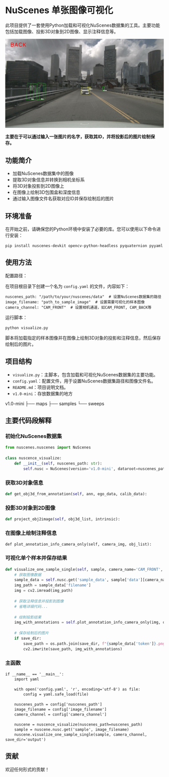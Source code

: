 # NuScenes 单张图像可视化

此项目提供了一套使用Python加载和可视化NuScenes数据集的工具。主要功能包括加载图像、投影3D对象到2D图像、显示注释信息等。

![CAM_BACK](save/CAM_BACK.jpg)

**主要在于可以通过输入一张图片的名字，获取其ID，并将投影后的图片绘制保存。**

## 功能简介

- 加载NuScenes数据集中的图像
- 提取3D对象信息并转换到相机坐标系
- 将3D对象投影到2D图像上
- 在图像上绘制3D包围盒和深度信息
- 通过输入图像文件名获取对应ID并保存绘制后的图片

## 环境准备

在开始之前，请确保您的Python环境中安装了必要的库。您可以使用以下命令进行安装：

`pip install nuscenes-devkit opencv-python-headless pyquaternion pyyaml`

## 使用方法

配置路径：

在项目根目录下创建一个名为 `config.yaml` 的文件，内容如下：

`nuscenes_path: "/path/to/your/nuscenes/data"  # 设置NuScenes数据集的路径`
`image_filename: "path_to_sample_image"  # 设置需要可视化的样本图像`
`camera_channel: "CAM_FRONT"  # 设置相机通道，如CAM_FRONT, CAM_BACK等`

运行脚本：

`python visualize.py`

脚本将加载指定的样本图像并在图像上绘制3D对象的投影和注释信息，然后保存绘制后的图片。

## 项目结构

- `visualize.py`：主脚本，包含加载和可视化NuScenes数据集的主要功能。
- `config.yaml`：配置文件，用于设置NuScenes数据集路径和图像文件名。
- `README.md`：项目说明文档。
- `v1.0-mini`：存放数据集的地方

v1.0-mini
├── maps
├── samples
└── sweeps

## 主要代码段解释

### 初始化NuScenes数据集

```python
from nuscenes.nuscenes import NuScenes

class nuscence_visualize:
    def __init__(self, nuscenes_path: str):
        self.nusc = NuScenes(version='v1.0-mini', dataroot=nuscenes_path)
```

### 获取3D对象信息

```python
def get_obj3d_from_annotation(self, ann, ego_data, calib_data):
```

### 投影3D对象到2D图像

```python
def project_obj2image(self, obj3d_list, intrinsic):
```

### 在图像上绘制注释信息

```
def plot_annotation_info_camera_only(self, camera_img, obj_list):
```

### 可视化单个样本并保存结果

```python
def visualize_one_sample_single(self, sample, camera_name='CAM_FRONT', results=None, visible_level=1, scale_ratio=1, save_dir=None):
    # 获取图像数据
    sample_data = self.nusc.get('sample_data', sample['data'][camera_name])
    img_path = sample_data['filename']
    img = cv2.imread(img_path)
    
    # 获取注释信息并投影到图像
    # 省略详细代码...
    
    # 绘制投影结果
    img_with_annotations = self.plot_annotation_info_camera_only(img, obj_list)
    
    # 保存绘制后的图片
    if save_dir:
        save_path = os.path.join(save_dir, f"{sample_data['token']}.png")
        cv2.imwrite(save_path, img_with_annotations)
```

### 主函数

```
if __name__ == '__main__':
    import yaml

    with open('config.yaml', 'r', encoding='utf-8') as file:
        config = yaml.safe_load(file)

    nuscenes_path = config['nuscenes_path']
    image_filename = config['image_filename']
    camera_channel = config['camera_channel']

    nuscene = nuscence_visualize(nuscenes_path=nuscenes_path)
    sample = nuscene.nusc.get('sample', image_filename)
    nuscene.visualize_one_sample_single(sample, camera_channel, save_dir='output')

```

## 贡献

欢迎任何形式的贡献！